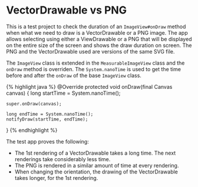 # VectorDrawable vs PNG

This is a test project to check the duration of an `ImageView#onDraw` method when what we need to draw is a VectorDrawable or a PNG image. The app allows selecting using either a ViewDrawable or a PNG that will be displayed on the entire size of the screen and shows the draw duration on screen. The PNG and the VectorDrawable used are versions of the same SVG file.

The `ImageView` class is extended in the `MeasurableImageView` class and the `onDraw` method is overriden. The `System.nanoTime` is used to get the time before and after the `onDraw` of the base `ImageView` class.

{% highlight java %}
@Override
protected void onDraw(final Canvas canvas) {
    long startTime = System.nanoTime();

    super.onDraw(canvas);

    long endTime = System.nanoTime();
    notifyDraw(startTime, endTime);
}
{% endhighlight %}

The test app proves the following:
* The 1st rendering of a VectorDrawable takes a long time. The next renderings take considerably less time.
* The PNG is rendered in a similar amount of time at every rendering.
* When changing the orientation, the drawing of the VectorDrawable takes longer, for the 1st rendering.
